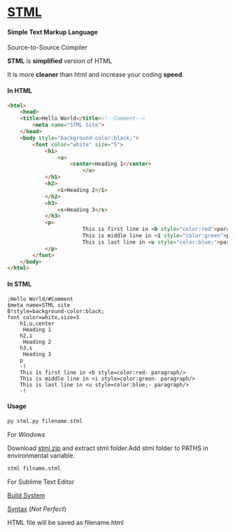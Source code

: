 # <u>**STML**</u>

#### Simple Text Markup Language

Source-to-Source Compiler

**STML** is **simplified** version of HTML

It is more **cleaner** than html and increase your coding **speed**. 

#### In HTML

``` html
<html>
	<head>
	<title>Hello World</title><!--Comment-->
        <meta name="STML Site">
	</head>
	<body style="background-color:black;">
		<font color="white" size="5">
			<h1>
				<u>
					<center>Heading 1</center>
              		  	</u>
			</h1>
			<h2>
				<i>Heading 2</i>
			</h2>
			<h3>
				<s>Heading 3</s>
			</h3>
			<p>
                		This is first line in <b style="color:red">paragraph</b><br>
                		This is middle line in <i style="color:green">paragraph</i><br>
                		This is last line in <u style="color:blue;">paragraph</u>
			</p>
		</font>
	</body>
</html>
```

#### In STML

```STML
;Hello World/#Comment
$meta name=STML site
B!style=background-color:black;
font color=white,size=5
	h1,u,center
	 Heading 1
	h2,i
	 Heading 2
	h3,s
	 Heading 3
	p
	-!
	This is first line in <b style=color:red- paragraph/>
	This is middle line in <i style=color:green- paragraph/>
	This is last line in <u style=color:blue;- paragraph/>
	-!
```

#### Usage

```bash
py stml.py filename.stml
```
For *Windows*

Download [stml.zip](https://drive.google.com/uc?export=download&id=1F_dwS92XnjJnBcbYYbkn5_W2z-3ky1mX) and extract stml folder.Add stml folder to PATHS in environmental variable.

```cmd
stml filname.stml
```
For Sublime Text Editor

[Build System](https://drive.google.com/uc?export=download&id=1wyzE7zZXEFoTzgcyTqkB3Un7_6VFoCOS)

[Syntax](https://gdurl.com/z1Cp/download)
(*Not Perfect*)

HTML file will be saved as filename.html
